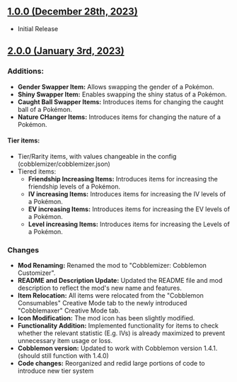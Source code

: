 ## [1.0.0 (December 28th, 2023)](#1-0-0)
- Initial Release

## [2.0.0 (January 3rd, 2023)](#2-0-0)
### Additions:
  - **Gender Swapper Item:** Allows swapping the gender of a Pokémon.
  - **Shiny Swapper Item:** Enables swapping the shiny status of a Pokémon.
  - **Caught Ball Swapper Items:**  Introduces items for changing the caught ball of a Pokémon.
  - **Nature CHanger Items:**  Introduces items for changing the nature of a Pokémon.
#### Tier items:
- Tier/Rarity items, with values changeable in the config (cobblemizer/cobblemizer.json)
- Tiered items:
  - **Friendship Increasing Items:**  Introduces items for increasing the friendship levels of a Pokémon.
  - **IV increasing Items:**  Introduces items for increasing the IV levels of a Pokémon.
  - **EV increasing Items:**  Introduces items for increasing the EV levels of a Pokémon.
  - **Level increasing Items:**  Introduces items for increasing the Levels of a Pokémon.

### Changes
- **Mod Renaming:** Renamed the mod to "Cobblemizer: Cobblemon Customizer".
- **README and Description Update:** Updated the README file and mod description to reflect the mod's new name and features.
- **Item Relocation:** All items were relocated from the "Cobblemon Consumables" Creative Mode tab to the newly introduced "Cobblemaxer" Creative Mode tab.
- **Icon Modification:** The mod icon has been slightly modified.
- **Functionality Addition:** Implemented functionality for items to check whether the relevant statistic (E.g. IVs) is already maximized to prevent unnecessary item usage or loss.
- **Cobblemon version:** Updated to work with Cobblemon version 1.4.1. (should still function with 1.4.0)
- **Code changes:** Reorganized and redid large portions of code to introduce new tier system
